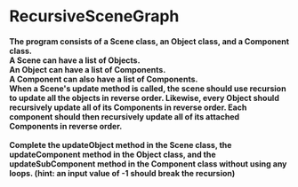# RecursiveSceneGraph
<h4>
The program consists of a Scene class, an Object class, and a Component class. <br>
A Scene can have a list of Objects. <br>
An Object can have a list of Components. <br>
A Component can also have a list of Components. <br>
When a Scene's update method is called, the scene should use recursion to update all the objects in reverse order. Likewise, every Object should recursively update all of its Components in reverse order. Each component should then recursively update all of its attached Components in reverse order.<br><br>
Complete the updateObject method in the Scene class, the updateComponent method in the Object class, and the updateSubComponent method in the Component class without using any loops. (hint: an input value of -1 should break the recursion)
</h4>
